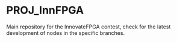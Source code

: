# PROJ_InnFPGA
Main repository for the InnovateFPGA contest, check for the latest development of nodes in the specific branches.
